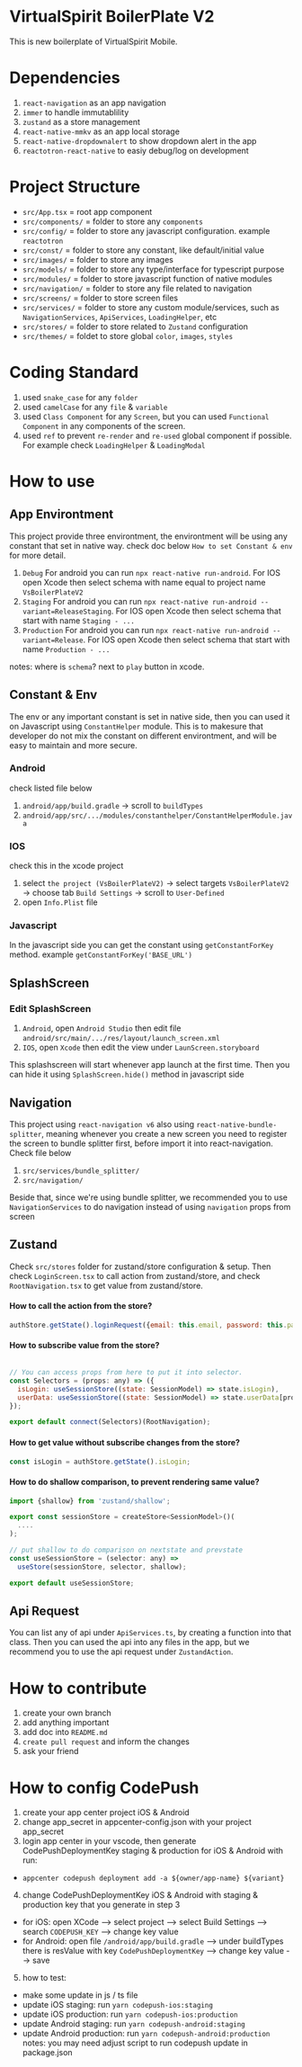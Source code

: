 # VirtualSpirit BoilerPlate V2

This is new boilerplate of VirtualSpirit Mobile.

# Dependencies

1. `react-navigation` as an app navigation
2. `immer` to handle immutablility
3. `zustand` as a store management
4. `react-native-mmkv` as an app local storage
5. `react-native-dropdownalert` to show dropdown alert in the app
6. `reactotron-react-native` to easiy debug/log on development

# Project Structure

- `src/App.tsx` = root app component
- `src/components/` = folder to store any `components`
- `src/config/` = folder to store any javascript configuration. example `reactotron`
- `src/const/` = folder to store any constant, like default/initial value
- `src/images/` = folder to store any images
- `src/models/` = folder to store any type/interface for typescript purpose
- `src/modules/` = folder to store javascript function of native modules
- `src/navigation/` = folder to store any file related to navigation
- `src/screens/` = folder to store screen files
- `src/services/` = folder to store any custom module/services, such as `NavigationServices`, `ApiServices`, `LoadingHelper`, etc
- `src/stores/` = folder to store related to `Zustand` configuration
- `src/themes/` = foldet to store global `color`, `images`, `styles`

# Coding Standard

1. used `snake_case` for any `folder`
2. used `camelCase` for any `file` & `variable`
3. used `Class Component` for any `Screen`, but you can used `Functional Component` in any components of the screen.
4. used `ref` to prevent `re-render` and `re-used` global component if possible. For example check `LoadingHelper` & `LoadingModal`

# How to use

## App Environtment

This project provide three environtment, the environtment will be using any constant that set in native way. check doc below `How to set Constant & env` for more detail.

1. `Debug` For android you can run `npx react-native run-android`. For IOS open Xcode then select schema with name equal to project name `VsBoilerPlateV2`
2. `Staging` For android you can run `npx react-native run-android --variant=ReleaseStaging`. For IOS open Xcode then select schema that start with name `Staging - ...`
3. `Production` For android you can run `npx react-native run-android --variant=Release`. For IOS open Xcode then select schema that start with name `Production - ...`

notes: where is `schema`? next to `play` button in xcode.

## Constant & Env

The env or any important constant is set in native side, then you can used it on Javascript using `ConstantHelper` module. This is to makesure that developer do not mix the constant on different environtment, and will be easy to maintain and more secure.

### Android

check listed file below

1. `android/app/build.gradle` -> scroll to `buildTypes`
2. `android/app/src/.../modules/constanthelper/ConstantHelperModule.java`

### IOS

check this in the xcode project

1. select `the project (VsBoilerPlateV2)` -> select targets `VsBoilerPlateV2` -> choose tab `Build Settings` -> scroll to `User-Defined`
2. open `Info.Plist` file

### Javascript

In the javascript side you can get the constant using `getConstantForKey` method. example `getConstantForKey('BASE_URL')`

## SplashScreen

### Edit SplashScreen

1. `Android`, open `Android Studio` then edit file `android/src/main/.../res/layout/launch_screen.xml`
2. `IOS`, open `Xcode` then edit the view under `LaunScreen.storyboard`

This splashscreen will start whenever app launch at the first time. Then you can hide it using `SplashScreen.hide()` method in javascript side

## Navigation

This project using `react-navigation v6` also using `react-native-bundle-splitter`, meaning whenever you create a new screen you need to register the screen to bundle splitter first, before import it into react-navigation. Check file below

1. `src/services/bundle_splitter/`
2. `src/navigation/`

Beside that, since we're using bundle splitter, we recommended you to use `NavigationServices` to do navigation instead of using `navigation` props from screen

## Zustand

Check `src/stores` folder for zustand/store configuration & setup. Then check `LoginScreen.tsx` to call action from zustand/store, and check `RootNavigation.tsx` to get value from zustand/store.

#### How to call the action from the store?
```javascript
authStore.getState().loginRequest({email: this.email, password: this.password});
```

#### How to subscribe value from the store?
```javascript

// You can access props from here to put it into selector.
const Selectors = (props: any) => ({
  isLogin: useSessionStore((state: SessionModel) => state.isLogin),
  userData: useSessionStore((state: SessionModel) => state.userData[props.id]),
});

export default connect(Selectors)(RootNavigation);
```

#### How to get value without subscribe changes from the store?
```javascript
const isLogin = authStore.getState().isLogin;
```


#### How to do shallow comparison, to prevent rendering same value?
```javascript
import {shallow} from 'zustand/shallow';

export const sessionStore = createStore<SessionModel>()(
  ....
);

// put shallow to do comparison on nextstate and prevstate
const useSessionStore = (selector: any) =>
  useStore(sessionStore, selector, shallow);

export default useSessionStore;
```



## Api Request

You can list any of api under `ApiServices.ts`, by creating a function into that class. Then you can used the api into any files in the app, but we recommend you to use the api request under `ZustandAction`.

# How to contribute

1. create your own branch
2. add anything important
3. add doc into `README.md`
4. `create pull request` and inform the changes
5. ask your friend

# How to config CodePush

1. create your app center project iOS & Android
2. change app_secret in appcenter-config.json with your project app_secret
3. login app center in your vscode, then generate CodePushDeploymentKey staging & production for iOS & Android with run:

- `appcenter codepush deployment add -a ${owner/app-name} ${variant}`

4. change CodePushDeploymentKey iOS & Android with staging & production key that you generate in step 3

- for iOS: open XCode --> select project --> select Build Settings --> search `CODEPUSH_KEY` --> change key value
- for Android: open file `/android/app/build.gradle` --> under buildTypes there is resValue with key `CodePushDeploymentKey` --> change key value --> save

5. how to test:

- make some update in js / ts file
- update iOS staging: run `yarn codepush-ios:staging`
- update iOS production: run `yarn codepush-ios:production`
- update Android staging: run `yarn codepush-android:staging`
- update Android production: run `yarn codepush-android:production`
  notes: you may need adjust script to run codepush update in package.json
